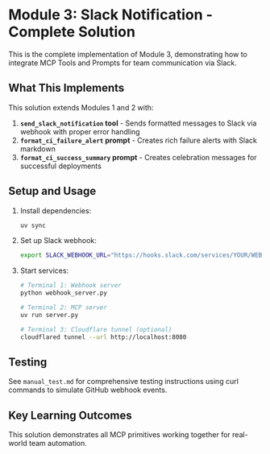 # Module 3: Slack Notification - Complete Solution

This is the complete implementation of Module 3, demonstrating how to integrate MCP Tools and Prompts for team communication via Slack.

## What This Implements

This solution extends Modules 1 and 2 with:

1. **`send_slack_notification` tool** - Sends formatted messages to Slack via webhook with proper error handling
2. **`format_ci_failure_alert` prompt** - Creates rich failure alerts with Slack markdown
3. **`format_ci_success_summary` prompt** - Creates celebration messages for successful deployments

## Setup and Usage

1. Install dependencies:
   ```bash
   uv sync
   ```

2. Set up Slack webhook:
   ```bash
   export SLACK_WEBHOOK_URL="https://hooks.slack.com/services/YOUR/WEBHOOK/URL"
   ```

3. Start services:
   ```bash
   # Terminal 1: Webhook server
   python webhook_server.py
   
   # Terminal 2: MCP server
   uv run server.py
   
   # Terminal 3: Cloudflare tunnel (optional)
   cloudflared tunnel --url http://localhost:8080
   ```

## Testing

See `manual_test.md` for comprehensive testing instructions using curl commands to simulate GitHub webhook events.

## Key Learning Outcomes

This solution demonstrates all MCP primitives working together for real-world team automation.